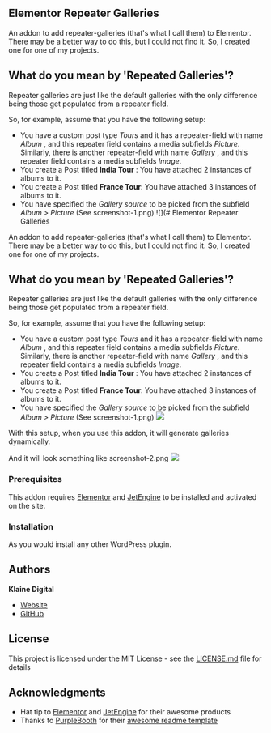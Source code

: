 
## Elementor Repeater Galleries

An addon to add repeater-galleries (that's what I call them) to Elementor. 
There may be a better way to do this, but I could not find it. So, I created one for one of my projects.

## What do you mean by 'Repeated Galleries'?
Repeater galleries are just like the default galleries with the only difference being those get populated from a repeater field.

So, for example, assume that you have the following setup:
*  You have a custom post type *Tours* and it has a repeater-field with name *Album* , and this repeater field contains a media subfields *Picture*.
Similarly, there is another  repeater-field with name *Gallery* , and this repeater field contains a media subfields *Image*.
*  You create a Post titled **India Tour** : You have attached 2 instances of albums to it. 
* You create a Post titled **France Tour**: You have attached 3 instances of albums to it.
* You have specified the *Gallery source* to be picked from the subfield *Album > Picture* (See screenshot-1.png)
![](# Elementor Repeater Galleries

An addon to add repeater-galleries (that's what I call them) to Elementor. 
There may be a better way to do this, but I could not find it. So, I created one for one of my projects.

## What do you mean by 'Repeated Galleries'?
Repeater galleries are just like the default galleries with the only difference being those get populated from a repeater field.

So, for example, assume that you have the following setup:
*  You have a custom post type *Tours* and it has a repeater-field with name *Album* , and this repeater field contains a media subfields *Picture*.
Similarly, there is another  repeater-field with name *Gallery* , and this repeater field contains a media subfields *Image*.
*  You create a Post titled **India Tour** : You have attached 2 instances of albums to it. 
* You create a Post titled **France Tour**: You have attached 3 instances of albums to it.
* You have specified the *Gallery source* to be picked from the subfield *Album > Picture* (See screenshot-1.png)
![](https://github.com/klainedigital/Elementor-Repeater-Gallery/blob/master/screenshot-1.png)

With this setup, when you use this addon, it will generate galleries dynamically.

And it will look something like screenshot-2.png
![](https://github.com/klainedigital/Elementor-Repeater-Gallery/blob/master/screenshot-2.png)

### Prerequisites

This addon requires [Elementor](https://wordpress.org/plugins/elementor/) and [JetEngine](https://jetengine.zemez.io/) to be installed and activated on the site.

### Installation
As you would install any other WordPress plugin.

## Authors

**Klaine Digital**  
* [Website](http://www.klainedigital.com)
* [GitHub](https://github.com/klainedigital)

## License

This project is licensed under the MIT License - see the [LICENSE.md](LICENSE.md) file for details

## Acknowledgments

* Hat tip to [Elementor](https://github.com/pojome/elementor) and [JetEngine](https://jetengine.zemez.io/) for their awesome products
* Thanks to [PurpleBooth](https://gist.github.com/PurpleBooth) for their [awesome readme template](https://gist.github.com/PurpleBooth/109311bb0361f32d87a2#file-readme-template-md)

